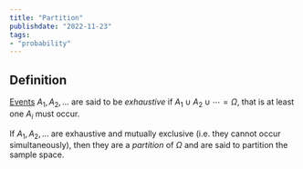```yaml
---
title: "Partition"
publishdate: "2022-11-23"
tags:
- "probability"
---
```


## Definition
[Events](statistics/event.md) $A_1, A_2, \dots$ are said to be *exhaustive* if $A_1 \cup A_2 \cup \cdots = \Omega$, that is at least one $A_i$ must occur.

If $A_1, A_2, \dots$ are exhaustive and mutually exclusive (i.e. they cannot occur simultaneously), then they are a *partition* of $\Omega$ and are said to partition the sample space.
